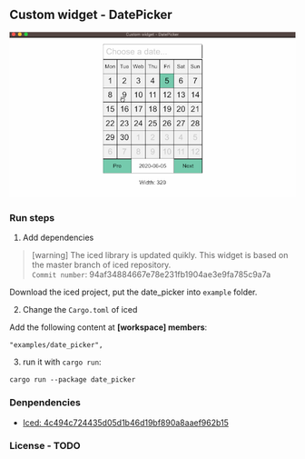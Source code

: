 ## Custom widget - DatePicker

![](./images/date_picker.gif)

### Run steps

1. Add dependencies

>[warning] The iced library is updated quikly. This widget is based on the master branch of iced repository.<br/>```Commit number```: 94af34884667e78e231fb1904ae3e9fa785c9a7a

Download the iced project, put the date_picker into ```example``` folder.

2. Change the ```Cargo.toml``` of iced

Add the following content at **[workspace] members**:
```
"examples/date_picker",
```

3. run it with `cargo run`:
```
cargo run --package date_picker
```

### Denpendencies

- [Iced: 4c494c724435d05d1b46d19bf890a8aaef962b15](https://github.com/hecrj/iced/tree/4c494c724435d05d1b46d19bf890a8aaef962b15)

### License - TODO

[`main`]: src/main.rs
